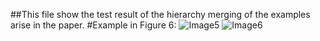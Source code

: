 ##This file show the test result of the hierarchy merging of the examples arise in the paper.
#Example in Figure 6:
![Image5](https://user-images.githubusercontent.com/43824695/100190039-c1e3f100-2eed-11eb-8ea8-6337fd6ddc1c.png)
![Image6](https://user-images.githubusercontent.com/43824695/100190048-c4dee180-2eed-11eb-8a7b-c9774d21609f.png)
